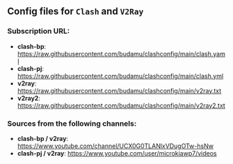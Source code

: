 ## Config files for `Clash` and `V2Ray`

### Subscription URL:

- **clash-bp**:   <https://raw.githubusercontent.com/budamu/clashconfig/main/clash.yaml><br>
- **clash-pj**:   <https://raw.githubusercontent.com/budamu/clashconfig/main/clash.yml><br>
- **v2ray**:      <https://raw.githubusercontent.com/budamu/clashconfig/main/v2ray.txt> <br> 
- **v2ray2**:     <https://raw.githubusercontent.com/budamu/clashconfig/main/v2ray2.txt>

### Sources from the following channels:
- **clash-bp / v2ray**:   <https://www.youtube.com/channel/UCX0G0TLANlxVDugOTw-hsNw><br>
- **clash-pj / v2ray**:   <https://www.youtube.com/user/microkiawp7/videos>
